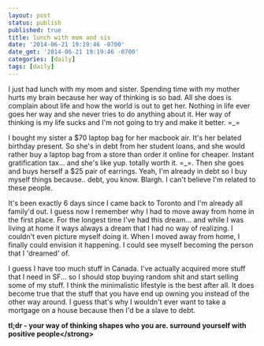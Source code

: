 ```yaml
---
layout: post
status: publish
published: true
title: lunch with mom and sis
date: '2014-06-21 19:19:46 -0700'
date_gmt: '2014-06-21 19:19:46 -0700'
categories: [daily]
tags: [daily]
---
```

<p>I just had lunch with my mom and sister. Spending time with my mother hurts my brain because her way of thinking is so bad. All she does is complain about life and how the world is out to get her. Nothing in life ever goes her way and she never tries to do anything about it. Her way of thinking is my life sucks and I'm not going to try and make it better. =_=</p>
<p>I bought my sister a $70 laptop bag for her macbook air. It's her belated birthday present. So she's in debt from her student loans, and she would rather buy a laptop bag from a store than order it online for cheaper. Instant gratification tax... and she's like yup. totally worth it. =_=. Then she goes and buys herself a $25 pair of earrings. Yeah, I'm already in debt so I buy myself things because.. debt, you know. Blargh. I can't believe I'm related to these people.</p>
<p>It's been exactly 6 days since I came back to Toronto and I'm already all family'd out. I guess now I remember why I had to move away from home in the first place. For the longest time I've had this dream... and while I was living at home it ways always a dream that I had no way of realizing. I couldn't even picture myself doing it. When I moved away from home, I finally could envision it happening. I could see myself becoming the person that I 'dreamed' of.</p>
<p>I guess I have too much stuff in Canada. I've actually acquired more stuff that I need in SF... so I should stop buying random shit and start selling some of my stuff. I think the minimalistic lifestyle is the best after all. It does become true that the stuff that you have end up owning you instead of the other way around. I guess that's why I wouldn't ever want to take a mortgage on a house because then I'd be a slave to debt.</p>
<p><strong>tl;dr - your way of thinking shapes who you are. surround yourself with positive people<&#47;strong></p>
